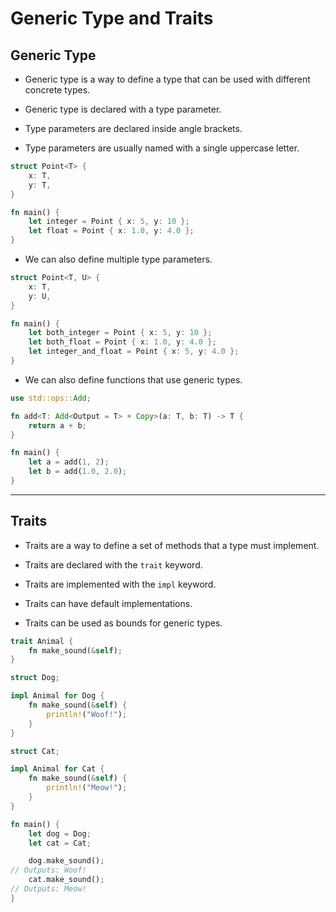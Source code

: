 # Generic Type and Traits

## Generic Type

- Generic type is a way to define a type that can be used with different concrete types.

- Generic type is declared with a type parameter.

- Type parameters are declared inside angle brackets.

- Type parameters are usually named with a single uppercase letter.


```rust
struct Point<T> {
    x: T,
    y: T,
}

fn main() {
    let integer = Point { x: 5, y: 10 };
    let float = Point { x: 1.0, y: 4.0 };
}
```

- We can also define multiple type parameters.

```rust
struct Point<T, U> {
    x: T,
    y: U,
}

fn main() {
    let both_integer = Point { x: 5, y: 10 };
    let both_float = Point { x: 1.0, y: 4.0 };
    let integer_and_float = Point { x: 5, y: 4.0 };
}
```

- We can also define functions that use generic types.

```rust
use std::ops::Add;

fn add<T: Add<Output = T> + Copy>(a: T, b: T) -> T {
    return a + b;
}

fn main() {
    let a = add(1, 2);
    let b = add(1.0, 2.0);
}
```

---

## Traits

- Traits are a way to define a set of methods that a type must implement.

- Traits are declared with the `trait` keyword.

- Traits are implemented with the `impl` keyword.

- Traits can have default implementations.

- Traits can be used as bounds for generic types.

```rust
trait Animal {
    fn make_sound(&self);
}

struct Dog;

impl Animal for Dog {
    fn make_sound(&self) {
        println!("Woof!");
    }
}

struct Cat;

impl Animal for Cat {
    fn make_sound(&self) {
        println!("Meow!");
    }
}

fn main() {
    let dog = Dog;
    let cat = Cat;

    dog.make_sound();
// Outputs: Woof!
    cat.make_sound();
// Outputs: Meow!
}
```